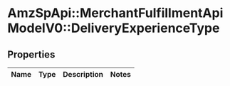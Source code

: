 # AmzSpApi::MerchantFulfillmentApiModelV0::DeliveryExperienceType

## Properties
Name | Type | Description | Notes
------------ | ------------- | ------------- | -------------


